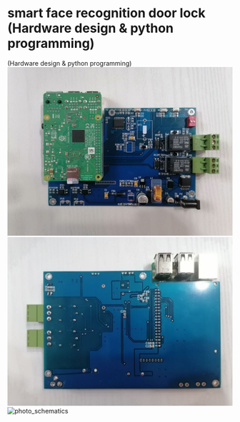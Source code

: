 #  smart face recognition door lock (Hardware design & python programming)
 (Hardware design & python programming)
![photo_top](photo_top.jpg)
![photo_Buttom](photo_Buttom.jpg)
![photo_schematics](schematics.jpg)